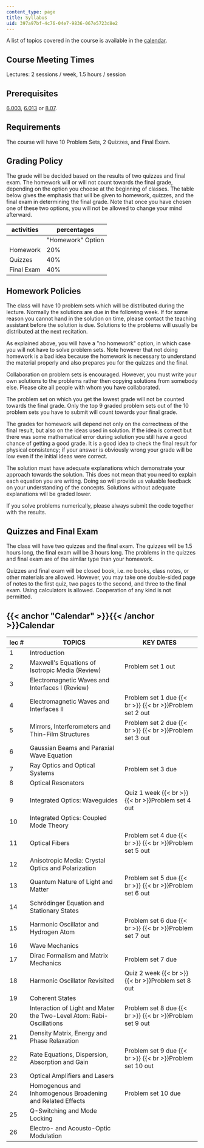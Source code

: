 ```yaml
---
content_type: page
title: Syllabus
uid: 397a97bf-4c76-04e7-9836-067e5723d8e2
---
```


A list of topics covered in the course is available in the [calendar](#Calendar).

Course Meeting Times
--------------------

Lectures: 2 sessions / week, 1.5 hours / session

Prerequisites
-------------

[6.003](/courses/6-003-signals-and-systems-fall-2011/), [6.013](/courses/6-013-electromagnetics-and-applications-fall-2005) or [8.07](/courses/8-07-electromagnetism-ii-fall-2012).

Requirements
------------

The course will have 10 Problem Sets, 2 Quizzes, and Final Exam.

Grading Policy
--------------

The grade will be decided based on the results of two quizzes and final exam. The homework will or will not count towards the final grade, depending on the option you choose at the beginning of classes. The table below gives the emphasis that will be given to homework, quizzes, and the final exam in determining the final grade. Note that once you have chosen one of these two options, you will not be allowed to change your mind afterward.

| activities | percentages |
| --- | --- |
| &nbsp; | "Homework" Option | "No Homework" Option |
| Homework | 20% | 0% |
| Quizzes | 40% | 50% |
| Final Exam | 40% | 50% 

Homework Policies
-----------------

The class will have 10 problem sets which will be distributed during the lecture. Normally the solutions are due in the following week. If for some reason you cannot hand in the solution on time, please contact the teaching assistant before the solution is due. Solutions to the problems will usually be distributed at the next recitation.

As explained above, you will have a "no homework" option, in which case you will not have to solve problem sets. Note however that not doing homework is a bad idea because the homework is necessary to understand the material properly and also prepares you for the quizzes and the final.

Collaboration on problem sets is encouraged. However, you must write your own solutions to the problems rather then copying solutions from somebody else. Please cite all people with whom you have collaborated.

The problem set on which you get the lowest grade will not be counted towards the final grade. Only the top 9 graded problem sets out of the 10 problem sets you have to submit will count towards your final grade.

The grades for homework will depend not only on the correctness of the final result, but also on the ideas used in solution. If the idea is correct but there was some mathematical error during solution you still have a good chance of getting a good grade. It is a good idea to check the final result for physical consistency; if your answer is obviously wrong your grade will be low even if the initial ideas were correct.

The solution must have adequate explanations which demonstrate your approach towards the solution. This does not mean that you need to explain each equation you are writing. Doing so will provide us valuable feedback on your understanding of the concepts. Solutions without adequate explanations will be graded lower.

If you solve problems numerically, please always submit the code together with the results.

Quizzes and Final Exam
----------------------

The class will have two quizzes and the final exam. The quizzes will be 1.5 hours long, the final exam will be 3 hours long. The problems in the quizzes and final exam are of the similar type than your homework.

Quizzes and final exam will be closed book, i.e. no books, class notes, or other materials are allowed. However, you may take one double-sided page of notes to the first quiz, two pages to the second, and three to the final exam. Using calculators is allowed. Cooperation of any kind is not permitted.

{{< anchor "Calendar" >}}{{< /anchor >}}Calendar
------------------------------------------------

| lec # | TOPICS | KEY DATES |
| --- | --- | --- |
| 1 | Introduction | &nbsp; |
| 2 | Maxwell's Equations of Isotropic Media (Review) | Problem set 1 out |
| 3 | Electromagnetic Waves and Interfaces I (Review) | &nbsp; |
| 4 | Electromagnetic Waves and Interfaces II | Problem set 1 due  {{< br >}}  {{< br >}}Problem set 2 out |
| 5 | Mirrors, Interferometers and Thin-Film Structures | Problem set 2 due  {{< br >}}  {{< br >}}Problem set 3 out |
| 6 | Gaussian Beams and Paraxial Wave Equation | &nbsp; |
| 7 | Ray Optics and Optical Systems | Problem set 3 due |
| 8 | Optical Resonators | &nbsp; |
| 9 | Integrated Optics: Waveguides | Quiz 1 week  {{< br >}}  {{< br >}}Problem set 4 out |
| 10 | Integrated Optics: Coupled Mode Theory | &nbsp; |
| 11 | Optical Fibers | Problem set 4 due  {{< br >}}  {{< br >}}Problem set 5 out |
| 12 | Anisotropic Media: Crystal Optics and Polarization | &nbsp; |
| 13 | Quantum Nature of Light and Matter | Problem set 5 due  {{< br >}}  {{< br >}}Problem set 6 out |
| 14 | Schrödinger Equation and Stationary States | &nbsp; |
| 15 | Harmonic Oscillator and Hydrogen Atom | Problem set 6 due  {{< br >}}  {{< br >}}Problem set 7 out |
| 16 | Wave Mechanics | &nbsp; |
| 17 | Dirac Formalism and Matrix Mechanics | Problem set 7 due |
| 18 | Harmonic Oscillator Revisited | Quiz 2 week  {{< br >}}  {{< br >}}Problem set 8 out |
| 19 | Coherent States | &nbsp; |
| 20 | Interaction of Light and Mater the Two-Level Atom: Rabi-Oscillations | Problem set 8 due  {{< br >}}  {{< br >}}Problem set 9 out |
| 21 | Density Matrix, Energy and Phase Relaxation | &nbsp; |
| 22 | Rate Equations, Dispersion, Absorption and Gain | Problem set 9 due  {{< br >}}  {{< br >}}Problem set 10 out |
| 23 | Optical Amplifiers and Lasers | &nbsp; |
| 24 | Homogenous and Inhomogenous Broadening and Related Effects | Problem set 10 due |
| 25 | Q-Switching and Mode Locking | &nbsp; |
| 26 | Electro- and Acousto-Optic Modulation |